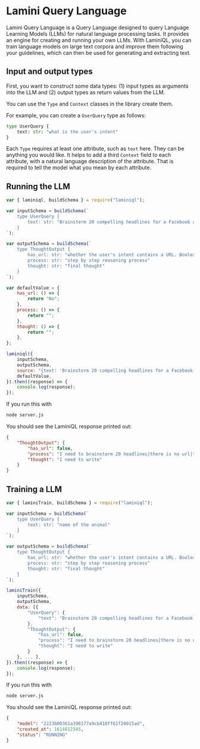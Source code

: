 # Lamini Query Language

Lamini Query Language is a Query Language designed to query Language Learning Models (LLMs) for natural language processing tasks. It provides an engine for creating and running your own LLMs. With LaminiQL, you can train language models on large text corpora and improve them following your guidelines, which can then be used for generating and extracting text.

## Input and output types

First, you want to construct some data types: (1) input types as arguments into the LLM and (2) output types as return values from the LLM.

You can use the `Type` and `Context` classes in the library create them.

For example, you can create a `UserQuery` type as follows:

```python
type UserQuery {
    text: str: "what is the user's intent"
}
```

Each `Type` requires at least one attribute, such as `text` here. They can be anything you would like. It helps to add a third `Context` field to each attribute, with a natural language description of the attribute. That is required to tell the model what you mean by each attribute.

## Running the LLM

```javascript
var { laminiql, buildSchema } = require("laminiql");

var inputSchema = buildSchema(`
    type UserQuery {
        text: str: "Brainstorm 20 compelling headlines for a Facebook ad promoting the Best Business Financing Options for [Business Owners]. Format the output as a table."
    }
`);

var outputSchema = buildSchema(`
    type ThoughtOutput {
        has_url: str: "whether the user's intent contains a URL. Boolean: true or false"
        process: str: "step by step reasoning process"
        thought: str: "final thought"
    }
`);

var defaultValue = {
    has_url: () => {
        return "No";
    },
    process: () => {
        return "";
    },
    thought: () => {
        return "";
    },
};

laminiql({
    inputSchema,
    outputSchema,
    source: "{text: 'Brainstorm 20 compelling headlines for a Facebook ad promoting the Best Business Financing Options for [Business Owners]. Format the output as a table.'}",
    defaultValue,
}).then((response) => {
    console.log(response);
});
```

If you run this with

```bash
node server.js
```

You should see the LaminiQL response printed out:

```json
{
    "ThoughtOutput": {
        "has_url": false,
        "process": "I need to brainstorm 20 headlines|there is no url|thus",
        "thought": "I need to write"
    }
}
```

## Training a LLM

```javascript
var { laminiTrain, buildSchema } = require("laminiql");

var inputSchema = buildSchema(`
    type UserQuery {
        text: str: "name of the animal"
    }
`);

var outputSchema = buildSchema(`
    type ThoughtOutput {
        has_url: str: "whether the user's intent contains a URL. Boolean: true or false"
        process: str: "step by step reasoning process"
        thought: str: "final thought"
    }
`);

laminiTrain({
    inputSchema,
    outputSchema,
    data: [{
        "UserQuery": {
            "text": "Brainstorm 20 compelling headlines for a Facebook ad promoting the Best Business Financing Options for [Business Owners]. Format the output as a table.",
        },
        "ThoughtOutput": {
            "has_url": false,
            "process": "I need to brainstorm 20 headlines|there is no url|thus",
            "thought": "I need to write"
        }
    }, ... ],
}).then((response) => {
    console.log(response);
});
```

If you run this with

```bash
node server.js
```

You should see the LaminiQL response printed out:

```json
{
    "model": "2223b00361a396177a9cb410ff61f20015ad",
    "created_at": 1614812345,
    "status": "RUNNING"
}
```
